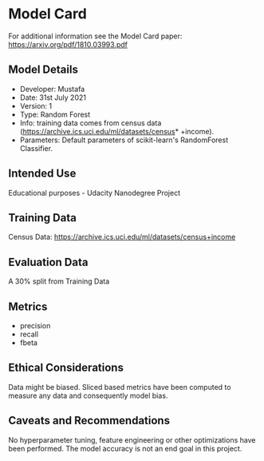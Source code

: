 # Model Card

For additional information see the Model Card paper: https://arxiv.org/pdf/1810.03993.pdf

## Model Details
* Developer: Mustafa
* Date: 31st July 2021
* Version: 1
* Type: Random Forest
* Info: training data comes from census data (https://archive.ics.uci.edu/ml/datasets/census* +income). 
* Parameters: Default parameters of scikit-learn's RandomForest Classifier.

## Intended Use
Educational purposes - Udacity Nanodegree Project

## Training Data
Census Data: https://archive.ics.uci.edu/ml/datasets/census+income

## Evaluation Data
A 30% split from Training Data

## Metrics
* precision
* recall
* fbeta

## Ethical Considerations
Data might be biased. Sliced based metrics have been computed to measure any data and consequently model bias.

## Caveats and Recommendations
No hyperparameter tuning, feature engineering or other optimizations have been performed. The model accuracy is not an end goal in this project.